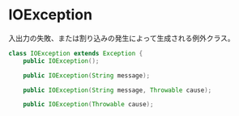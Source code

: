 # IOException

入出力の失敗、または割り込みの発生によって生成される例外クラス。

```java
class IOException extends Exception {
    public IOException();

    public IOException(String message);

    public IOException(String message, Throwable cause);

    public IOException(Throwable cause);
```
